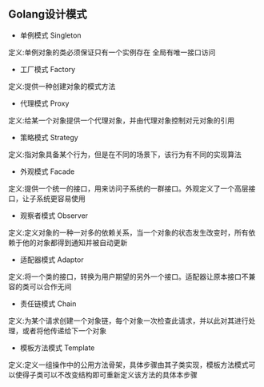 ## Golang设计模式
- 单例模式 Singleton

定义:单例对象的类必须保证只有一个实例存在 全局有唯一接口访问

- 工厂模式 Factory

定义:提供一种创建对象的模式方法

- 代理模式 Proxy

定义:给某一个对象提供一个代理对象，并由代理对象控制对元对象的引用

- 策略模式 Strategy

定义:指对象具备某个行为，但是在不同的场景下，该行为有不同的实现算法

- 外观模式 Facade

定义:提供一个统一的接口，用来访问子系统的一群接口。外观定义了一个高层接口，让子系统更容易使用

- 观察者模式 Observer

定义:定义对象的一种一对多的依赖关系，当一个对象的状态发生改变时，所有依赖于他的对象都得到通知并被自动更新

- 适配器模式 Adaptor

定义:将一个类的接口，转换为用户期望的另外一个接口。适配器让原本接口不兼容的类可以合作无间

- 责任链模式 Chain

定义:为某个请求创建一个对象链，每个对象一次检查此请求，并以此对其进行处理，或者将他传递给下一个对象

- 模板方法模式 Template

定义:定义一组操作中的公用方法骨架，具体步骤由其子类实现，模板方法模式可以使得子类可以不改变结构即可重新定义该方法的具体本步骤